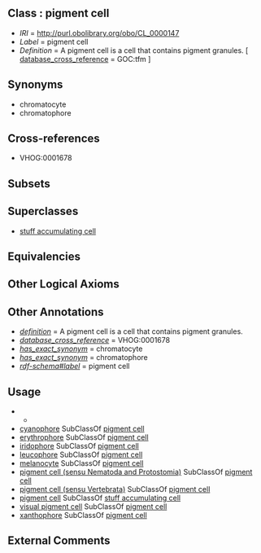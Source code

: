 
## Class : pigment cell

 * *IRI* = http://purl.obolibrary.org/obo/CL_0000147
 * *Label* = pigment cell
 * *Definition* = A pigment cell is a cell that contains pigment granules. [ [database_cross_reference](../../ef/oboInOwl#hasDbXref.md) = GOC:tfm ]

## Synonyms

 * chromatocyte
 * chromatophore

## Cross-references

 * VHOG:0001678

## Subsets


## Superclasses

 * [stuff accumulating cell](../../CL/25/CL_0000325.md)

## Equivalencies


## Other Logical Axioms


## Other Annotations

 * *[definition](../../IAO/15/IAO_0000115.md)* = A pigment cell is a cell that contains pigment granules.
 * *[database_cross_reference](../../ef/oboInOwl#hasDbXref.md)* = VHOG:0001678
 * *[has_exact_synonym](../../ym/oboInOwl#hasExactSynonym.md)* = chromatocyte
 * *[has_exact_synonym](../../ym/oboInOwl#hasExactSynonym.md)* = chromatophore
 * *[rdf-schema#label](../../el/rdf-schema#label.md)* = pigment cell

## Usage

 * -
 * [cyanophore](../../CL/47/CL_0000747.md) SubClassOf [pigment cell](../../CL/47/CL_0000147.md)
 * [erythrophore](../../CL/74/CL_0000574.md) SubClassOf [pigment cell](../../CL/47/CL_0000147.md)
 * [iridophore](../../CL/31/CL_0000431.md) SubClassOf [pigment cell](../../CL/47/CL_0000147.md)
 * [leucophore](../../CL/71/CL_0000571.md) SubClassOf [pigment cell](../../CL/47/CL_0000147.md)
 * [melanocyte](../../CL/48/CL_0000148.md) SubClassOf [pigment cell](../../CL/47/CL_0000147.md)
 * [pigment cell (sensu Nematoda and Protostomia)](../../CL/41/CL_0000341.md) SubClassOf [pigment cell](../../CL/47/CL_0000147.md)
 * [pigment cell (sensu Vertebrata)](../../CL/42/CL_0000342.md) SubClassOf [pigment cell](../../CL/47/CL_0000147.md)
 * [pigment cell](../../CL/47/CL_0000147.md) SubClassOf [stuff accumulating cell](../../CL/25/CL_0000325.md)
 * [visual pigment cell](../../CL/49/CL_0000149.md) SubClassOf [pigment cell](../../CL/47/CL_0000147.md)
 * [xanthophore](../../CL/30/CL_0000430.md) SubClassOf [pigment cell](../../CL/47/CL_0000147.md)

## External Comments

